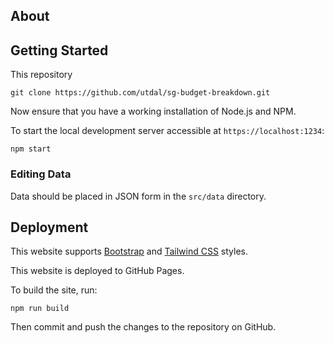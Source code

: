 ## About

## Getting Started

This repository

```shell
git clone https://github.com/utdal/sg-budget-breakdown.git
```

Now ensure that you have a working installation of Node.js and NPM.

To start the local development server accessible at `https://localhost:1234`:

```shell
npm start
```

### Editing Data

Data should be placed in JSON form in the `src/data` directory.

## Deployment

This website supports [Bootstrap](https://getbootstrap.com/) and [Tailwind CSS](https://tailwindcss.com)
styles.

This website is deployed to GitHub Pages.

To build the site, run:

```shell
npm run build
```

Then commit and push the changes to the repository on GitHub.
